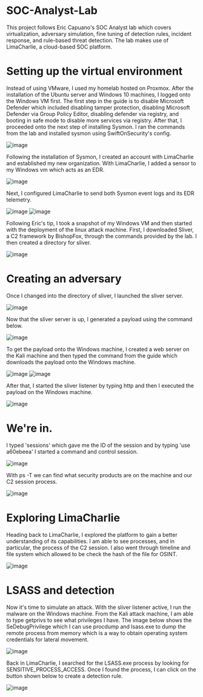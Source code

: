 # SOC-Analyst-Lab
This project follows Eric Capuano's SOC Analyst lab which covers virtualization, adversary simulation, fine tuning of detection rules, incident response, and rule-based threat detection. The lab makes use of LimaCharlie, a cloud-based SOC platform.

# Setting up the virtual environment
Instead of using VMware, I used my homelab hosted on Proxmox. After the installation of the Ubuntu server and Windows 10 machines, I logged onto the Windows VM first. The first step in the guide is to disable Microsoft Defender which included disabling tamper protection, disabling Microsoft Defender via Group Policy Editor, disabling defender via registry, and booting in safe mode to disable more services via registry. After that, I proceeded onto the next step of installing Sysmon. I ran the commands from the lab and installed sysmon using SwiftOnSecurity's config.

![image](https://github.com/user-attachments/assets/21089ac7-fbb6-49a9-b9c2-a1188c8d106b)

Following the installation of Sysmon, I created an account with LimaCharlie and established my new organization. With LimaCharlie, I added a sensor to my Windows vm which acts as an EDR.

![image](https://github.com/user-attachments/assets/57470284-c64a-40db-9f3f-648602c59722)

Next, I configured LimaCharlie to send both Sysmon event logs and its EDR telemetry.

![image](https://github.com/user-attachments/assets/03714637-ed10-4411-bde3-6a1d897c6d76)
![image](https://github.com/user-attachments/assets/0a8c22c2-50f2-489b-bafa-ecf3ab8e1f61)

Following Eric's tip, I took a snapshot of my Windows VM and then started with the deployment of the linux attack machine. First, I downloaded Sliver, a C2 framework by BishopFox, through the commands provided by the lab. I then created a directory for sliver.

![image](https://github.com/user-attachments/assets/22794c5e-a923-4597-bb66-88b5d9a66a17)

# Creating an adversary
Once I changed into the directory of sliver, I launched the sliver server.

![image](https://github.com/user-attachments/assets/4d7d8dbd-7685-44a6-8758-b08af014c74b)

Now that the sliver server is up, I generated a payload using the command below.

![image](https://github.com/user-attachments/assets/1e348849-956d-4cf3-8758-6f8f135fc820)

To get the payload onto the Windows machine, I created a web server on the Kali machine and then typed the command from the guide which downloads the payload onto the Windows machine.

![image](https://github.com/user-attachments/assets/30398701-c456-4d7d-8543-8c2fe14e3458)
![image](https://github.com/user-attachments/assets/b7be15a6-ff84-4627-96e0-51889e07323a)

After that, I started the sliver listener by typing http and then I executed the payload on the Windows machine.

![image](https://github.com/user-attachments/assets/faebc068-cbb4-4128-84e6-9cbd21a35e1e)

# We're in. 
I typed 'sessions' which gave me the ID of the session and by typing 'use a60ebeea' I started a command and control session.

![image](https://github.com/user-attachments/assets/59cec898-0e64-4c08-b143-b048df56570b)

With ps -T we can find what security products are on the machine and our C2 session process.

![image](https://github.com/user-attachments/assets/598cca44-c946-44db-a858-10e63c5b4aea)

# Exploring LimaCharlie
Heading back to LimaCharlie, I explored the platform to gain a better understanding of its capabilities. I am able to see processes, and in particular, the process of the C2 session. I also went through timeline and file system which allowed to be check the hash of the file for OSINT.

![image](https://github.com/user-attachments/assets/8b2f8db5-2ee1-4f1d-8b3a-8aa8692d9d95)

# LSASS and detection
Now it's time to simulate an attack. With the sliver listener active, I run the malware on the Windows machine. From the Kali attack machine, I am able to type getprivs to see what privileges I have. The image below shows the SeDebugPrivilege which I can use procdump and lsass.exe to dump the remote process from memory which is a way to obtain operating system credentials for lateral movement.

![image](https://github.com/user-attachments/assets/b8e9adc3-cfc2-47bb-ae1b-a1e761a53c8d)

Back in LimaCharlie, I searched for the LSASS.exe process by looking for SENSITIVE_PROCESS_ACCESS. Once I found the process, I can click on the button shown below to create a detection rule.

![image](https://github.com/user-attachments/assets/8c5c42f3-0242-4785-8cfa-6ecef49669e0)

